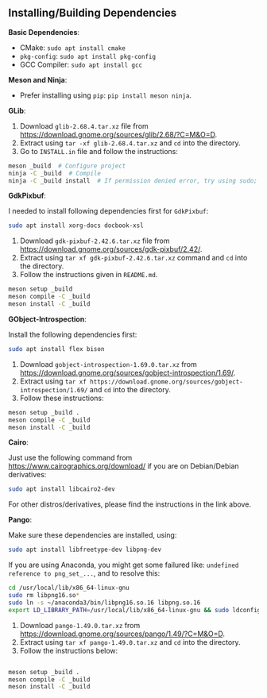 ## Installing/Building Dependencies

**Basic Dependencies**:

- CMake: `sudo apt install cmake`
- `pkg-config`: `sudo apt install pkg-config`
- GCC Compiler: `sudo apt install gcc`

**Meson and Ninja**:

- Prefer installing using `pip`: `pip install meson ninja`.

**GLib**:

1. Download `glib-2.68.4.tar.xz` file from https://download.gnome.org/sources/glib/2.68/?C=M&O=D.
2. Extract using `tar -xf glib-2.68.4.tar.xz` and `cd` into the directory.
3. Go to `INSTALL.in` file and follow the instructions:

```bash
meson _build  # Configure project
ninja -C _build  # Compile
ninja -C _build install  # If permission denied error, try using sudo;
```

**GdkPixbuf**:

I needed to install following dependencies first for `GdkPixbuf`:

```bash
sudo apt install xorg-docs docbook-xsl
```

1. Download `gdk-pixbuf-2.42.6.tar.xz` file from https://download.gnome.org/sources/gdk-pixbuf/2.42/.
2. Extract using `tar xf gdk-pixbuf-2.42.6.tar.xz` command and `cd` into the directory.
3. Follow the instructions given in `README.md`.

```bash
meson setup _build
meson compile -C _build
meson install -C _build
```

**GObject-Introspection**:

Install the following dependencies first:

```bash
sudo apt install flex bison
```

1. Download `gobject-introspection-1.69.0.tar.xz` from https://download.gnome.org/sources/gobject-introspection/1.69/.
2. Extract using `tar xf https://download.gnome.org/sources/gobject-introspection/1.69/` and `cd` into the directory.
3. Follow these instructions:

```bash
meson setup _build .
meson compile -C _build
meson install -C _build
```

**Cairo**:

Just use the following command from https://www.cairographics.org/download/ if you are on Debian/Debian derivatives:

```bash
sudo apt install libcairo2-dev
```

For other distros/derivatives, please find the instructions in the link above.

**Pango**:

Make sure these dependencies are installed, using:

```bash
sudo apt install libfreetype-dev libpng-dev
```

If you are using Anaconda, you might get some failured like: `undefined reference to png_set_...`, and to resolve this:

```bash
cd /usr/local/lib/x86_64-linux-gnu
sudo rm libpng16.so*
sudo ln -s ~/anaconda3/bin/libpng16.so.16 libpng.so.16
export LD_LIBRARY_PATH=/usr/local/lib/x86_64-linux-gnu && sudo ldconfig
```

1. Download `pango-1.49.0.tar.xz` from https://download.gnome.org/sources/pango/1.49/?C=M&O=D.
2. Extract using `tar xf pango-1.49.0.tar.xz` and `cd` into the directory.
3. Follow the instructions below:

```bash

meson setup _build .
meson compile -C _build
meson install -C _build
```
